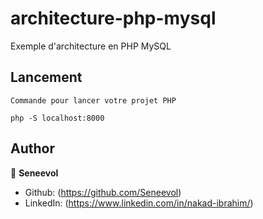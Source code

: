# architecture-php-mysql

Exemple d'architecture en PHP MySQL

## Lancement

```
Commande pour lancer votre projet PHP

php -S localhost:8000
```

## Author

👤 **Seneevol**

- Github: (https://github.com/Seneevol)
- LinkedIn: (https://www.linkedin.com/in/nakad-ibrahim/)
